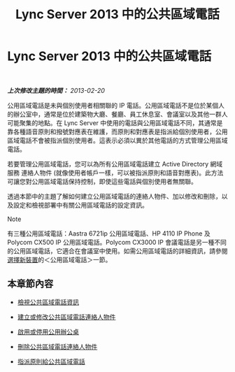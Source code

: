 ﻿---
title: Lync Server 2013 中的公共區域電話
TOCTitle: Lync Server 2013 中的公共區域電話
ms:assetid: d63bb3de-154e-4347-9251-9fa94e7d593a
ms:mtpsurl: https://technet.microsoft.com/zh-tw/library/JJ994076(v=OCS.15)
ms:contentKeyID: 52056231
ms.date: 08/24/2015
mtps_version: v=OCS.15
ms.translationtype: HT
---

# Lync Server 2013 中的公共區域電話

 

_**上次修改主題的時間：** 2013-02-20_

公用區域電話是未與個別使用者相關聯的 IP 電話。公用區域電話不是位於某個人的辦公室中，通常是位於建築物大廳、餐廳、員工休息室、會議室以及其他一群人可能聚集的地點。在 Lync Server 中使用的電話與公用區域電話不同，其通常是靠各種語音原則和撥號對應表在維護，而原則和對應表是指派給個別使用者，公用區域電話不會被指派個別使用者。這表示必須以異於其他電話的方式管理公用區域電話。

若要管理公用區域電話，您可以為所有公用區域電話建立 Active Directory 網域服務 連絡人物件 (就像使用者帳戶一樣，可以被指派原則和語音對應表)。此方法可讓您對公用區域電話保持控制，即使這些電話與個別使用者無關聯。

透過本節中的主題了解如何建立公用區域電話的連絡人物件、加以修改和刪除，以及設定和檢視部署中有關公用區域電話的設定資訊。

> [!NOTE]  
> 有三種公用區域電話：Aastra 6721ip 公用區域電話、HP 4110 IP Phone 及 Polycom CX500 IP 公用區域電話。Polycom CX3000 IP 會議電話是另一種不同的公用區域電話，它適合在會議室中使用。如需公用區域電話的詳細資訊，請參閱<a href="http://technet.microsoft.com/zh-tw/library/gg398958(v=ocs.14).aspx">選擇新裝置</a>的＜公用區域電話＞一節。



## 本章節內容

  - [檢視公共區域電話資訊](lync-server-2013-view-common-area-phone-information.md)

  - [建立或修改公共區域電話連絡人物件](lync-server-2013-create-or-modify-a-common-area-phone-contact-object.md)

  - [啟用或停用公用辦公桌](lync-server-2013-enable-or-disable-hot-desking.md)

  - [刪除公共區域電話連絡人物件](lync-server-2013-delete-a-common-area-phone-contact-object.md)

  - [指派原則給公共區域電話](lync-server-2013-assign-policies-to-a-common-area-phone.md)

